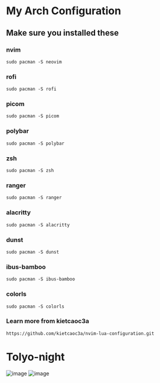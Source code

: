 # My Arch Configuration

## **Make sure you installed these**

### nvim

```
sudo pacman -S neovim
```

### rofi

```
sudo pacman -S rofi
```

### picom

```
sudo pacman -S picom
```

### polybar

```
sudo pacman -S polybar
```

### zsh

```
sudo pacman -S zsh
```

### ranger

```
sudo pacman -S ranger
```

### alacritty

```
sudo pacman -S alacritty
```

### dunst

```
sudo pacman -S dunst
```

### ibus-bamboo

```
sudo pacman -S ibus-bamboo
```

### colorls

```
sudo pacman -S colorls
```

### **Learn more from kietcaoc3a**

```
https://github.com/kietcaoc3a/nvim-lua-configuration.git
```

# **Tolyo-night**

![image](https://github.com/kietcaoc3a/nvim-lua-configuration/blob/main/Arch%20Config/My%20Custom%20Arch/Tokyo-night.png)
![image](https://github.com/kietcaoc3a/nvim-lua-configuration/blob/main/Arch%20Config/My%20Custom%20Arch/Tokyo-dark.png)
